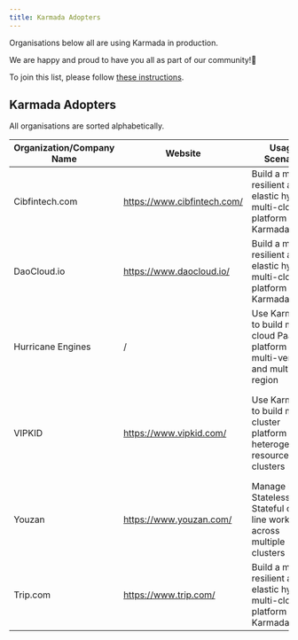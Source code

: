 ```yaml
---
title: Karmada Adopters
---
```

Organisations below all are using Karmada in production.

We are happy and proud to have you all as part of our community!💖

To join this list, please follow [these instructions](https://github.com/karmada-io/website/tree/main/adopters/README.md).

## Karmada Adopters

All organisations are sorted alphabetically.


| Organization/Company Name | Website                 | Usage Scenario                                                                        | CaseStudy                                                                     |
| --------------------------- | ------------------------- | --------------------------------------------------------------------------------------- | ------------------------------------------------------------------------------- |
| Cibfintech.com | https://www.cibfintech.com/ | Build a more resilient and elastic hybrid-multi-cloud platform using Karmada | TBD
| DaoCloud.io | https://www.daocloud.io/ | Build a more resilient and elastic hybrid-multi-cloud platform using Karmada | TBD
| Hurricane Engines         | /                       | Use Karmada to build multi-cloud PaaS platform with multi-vendor and multi-region     | [Karmada in AIML INSTITUTE](ci123.md)                                         |
| VIPKID                    | https://www.vipkid.com/ | Use Karmada to build multi-cluster platform with heterogeneous resources and clusters | [Building a PaaS Platform with Karmada to Run Containers --VIPKID](vipkid.md) |
| Youzan                    | https://www.youzan.com/ | Manage both Stateless and Stateful on-line workloads across multiple clusters         | TBD                                                                           |
| Trip.com | https://www.trip.com/ | Build a more resilient and elastic hybrid-multi-cloud platform using Karmada | TBD 
